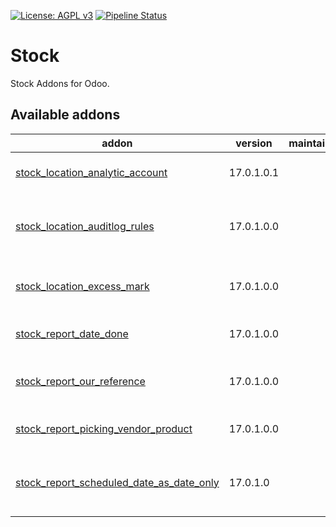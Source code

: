 [![License: AGPL v3](https://img.shields.io/badge/License-AGPL%20v3-blue.svg)](https://www.gnu.org/licenses/agpl-3.0)
[![Pipeline Status](https://gitlab.com/tawasta/odoo/stock/badges/17.0-dev/pipeline.svg)](https://gitlab.com/tawasta/odoo/stock/-/pipelines/)

Stock
=====
Stock Addons for Odoo.

[//]: # (addons)

Available addons
----------------
addon | version | maintainers | summary
--- | --- | --- | ---
[stock_location_analytic_account](stock_location_analytic_account/) | 17.0.1.0.1 |  | Integrate stock location with analytic account
[stock_location_auditlog_rules](stock_location_auditlog_rules/) | 17.0.1.0.0 |  | Adds audit log rules for stock.warehouse and stock.location
[stock_location_excess_mark](stock_location_excess_mark/) | 17.0.1.0.0 |  | Select a stock location and mark it as of excess type
[stock_report_date_done](stock_report_date_done/) | 17.0.1.0.0 |  | Stock Picking Report Date of Transfer
[stock_report_our_reference](stock_report_our_reference/) | 17.0.1.0.0 |  | Stock Picking and Delivery Slip Report Our Reference
[stock_report_picking_vendor_product](stock_report_picking_vendor_product/) | 17.0.1.0.0 |  | Vendor Product name and code for Picking list
[stock_report_scheduled_date_as_date_only](stock_report_scheduled_date_as_date_only/) | 17.0.1.0 |  | Stock Picking and Delivery Slip Report Scheduled Date as Date only

[//]: # (end addons)
